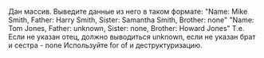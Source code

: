 Дан массив.
Выведите данные из него в таком формате:
"Name: Mike Smith, Father: Harry Smith, Sister: Samantha Smith, Brother: none"
"Name: Tom Jones, Father: unknown, Sister: none, Brother: Howard Jones"
Т.е. Если не указан отец, должно выводиться unknown, если не указан брат и сестра - none
Используйте for of и деструктуризацию.
